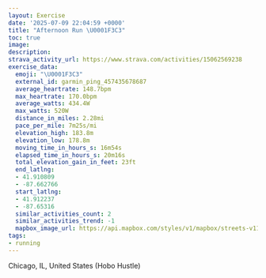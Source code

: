 ```yaml
---
layout: Exercise
date: '2025-07-09 22:04:59 +0000'
title: "Afternoon Run \U0001F3C3"
toc: true
image:
description:
strava_activity_url: https://www.strava.com/activities/15062569238
exercise_data:
  emoji: "\U0001F3C3"
  external_id: garmin_ping_457435678687
  average_heartrate: 148.7bpm
  max_heartrate: 170.0bpm
  average_watts: 434.4W
  max_watts: 520W
  distance_in_miles: 2.28mi
  pace_per_mile: 7m25s/mi
  elevation_high: 183.8m
  elevation_low: 178.8m
  moving_time_in_hours_s: 16m54s
  elapsed_time_in_hours_s: 20m16s
  total_elevation_gain_in_feet: 23ft
  end_latlng:
  - 41.910809
  - -87.662766
  start_latlng:
  - 41.912237
  - -87.65316
  similar_activities_count: 2
  similar_activities_trend: -1
  mapbox_image_url: https://api.mapbox.com/styles/v1/mapbox/streets-v11/static/path-5+787af2-1.0(%7Dux~Fj%7D~uO%3FrAJt%40N~BCnBCXEnBAbCFhDCxAB%60ACpB%3FbCCVF%5EB%7C%40A%60B%40tACdBDpDC%5C%3FzBEf%40JLCNE~%40B~%40%3FBKDJLBPAv%40FdC%40~DH~AC%7CBFhBAr%40%40j%40Ax%40D~BAzAHxBAR%3Fv%40Ct%40HjBGnA%3FbCDx%40AZDrAGvADvBHnCEv%40B%60AHbCKj%40ONG%40a%40USLw%40IW%3FE%40UNMB%7B%40%40GAiBy%40Am%40D_A%3FiAIs%40GqEH%7BA%3Fq%40Cg%40GgF%3FeECQDqAE%5D%3FqBMmC%40wABi%40CkHBCJCT%40vBGX%40f%40Ch%40%3F%7CA%5BFeAAqEIwB),pin-s-s+e5b22e(-87.65414,41.91087),pin-s-f+89ae00(-87.66572999999997,41.910770000000014)/auto/800x800?access_token=pk.eyJ1Ijoiam9zaGJlY2ttYW4iLCJhIjoiY205eWR2aDd1MWZ6djJrbXc4a3M0bWZleiJ9.XiG9OWkNcZk2QzjJbxLB4A
tags:
- running
---
```




Chicago, IL, United States (Hobo Hustle)
